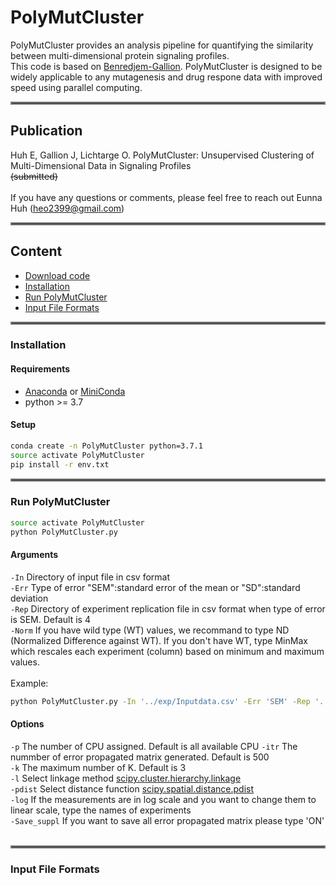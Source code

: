 # PolyMutCluster
PolyMutCluster provides an analysis pipeline for quantifying the similarity between multi-dimensional protein signaling profiles. <br/>
This code is based on [Benredjem-Gallion](https://github.com/JonathanGallion/Benredjem-Gallion). PolyMutCluster is designed to be widely applicable to any mutagenesis and drug respone data with improved speed using parallel computing. 
<hr style="border:2px solid gray"> </hr>

## Publication
Huh E, Gallion J, Lichtarge O. PolyMutCluster: Unsupervised Clustering of Multi-Dimensional Data in Signaling Profiles <br/>
~~(submitted)~~<br/><br/>
If you have any questions or comments, please feel free to reach out Eunna Huh (heo2399@gmail.com)
<hr style="border:2px solid gray"> </hr>

## Content
* [Download code](#Download-Code)
* [Installation](#Installation)
* [Run PolyMutCluster](#Run-PolyMutCluster)
* [Input File Formats](#Input-File-Formats)
<hr style="border:2px solid gray"> </hr>

### Installation
#### Requirements
* [Anaconda](https://docs.anaconda.com/anaconda/install/) or [MiniConda](https://docs.conda.io/en/latest/miniconda.html)
* python >= 3.7

#### Setup
```bash
conda create -n PolyMutCluster python=3.7.1
source activate PolyMutCluster
pip install -r env.txt
```
<hr style="border:2px solid gray"> </hr>

### Run PolyMutCluster
```bash
source activate PolyMutCluster
python PolyMutCluster.py 
```
#### Arguments <br/>
`-In`  Directory of input file in csv format <br/>
`-Err`  Type of error "SEM":standard error of the mean or "SD":standard deviation <br/>
`-Rep`  Directory of experiment replication file in csv format when type of error is SEM. Default is 4 <br/>
`-Norm`  If you have wild type (WT) values, we recommand to type ND (Normalized Difference against WT). If you don't have WT, type MinMax which rescales each experiment (column) based on minimum and maximum values. <br/><br/>
Example:
```bash
python PolyMutCluster.py -In '../exp/Inputdata.csv' -Err 'SEM' -Rep '../exp/Replicate.csv' -Norm 'MinMax'
```
#### Options <br/>
`-p`  The number of CPU assigned. Default is all available CPU 
`-itr`  The nummber of error propagated matrix generated. Default is 500 <br/>
`-k`  The maximum number of K. Default is 3 <br/>
`-l`  Select linkage method [scipy.cluster.hierarchy.linkage](https://docs.scipy.org/doc/scipy/reference/generated/scipy.cluster.hierarchy.linkage.html) <br/>
`-pdist`  Select distance function [scipy.spatial.distance.pdist](https://docs.scipy.org/doc/scipy/reference/generated/scipy.spatial.distance.pdist.html) <br/>
`-log`  If the measurements are in log scale and you want to change them to linear scale, type the names of experiments <br/>
`-Save_suppl`  If you want to save all error propagated matrix please type 'ON' <br/> <br/>

<hr style="border:2px solid gray"> </hr>

### Input File Formats


